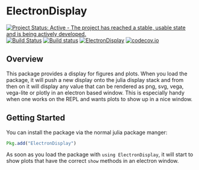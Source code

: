 # ElectronDisplay

[![Project Status: Active - The project has reached a stable, usable state and is being actively developed.](http://www.repostatus.org/badges/latest/active.svg)](http://www.repostatus.org/#active)
[![Build Status](https://travis-ci.org/queryverse/ElectronDisplay.jl.svg?branch=master)](https://travis-ci.org/queryverse/ElectronDisplay.jl)
[![Build status](https://ci.appveyor.com/api/projects/status/it42y9jwhqp93a42/branch/master?svg=true)](https://ci.appveyor.com/project/queryverse/electrondisplay-jl/branch/master)
[![ElectronDisplay](http://pkg.julialang.org/badges/ElectronDisplay_0.6.svg)](http://pkg.julialang.org/?pkg=ElectronDisplay)
[![codecov.io](http://codecov.io/github/queryverse/ElectronDisplay.jl/coverage.svg?branch=master)](http://codecov.io/github/queryverse/ElectronDisplay.jl?branch=master)

## Overview

This package provides a display for figures and plots. When you load the package, it will push a new display onto the julia display stack and from then on it will display any value that can be rendered as png, svg, vega, vega-lite or plotly in an electron based window. This is especially handy when one works on the REPL and wants plots to show up in a nice window.

## Getting Started

You can install the package via the normal julia package manger:

````julia
Pkg.add("ElectronDisplay")
````

As soon as you load the package with ``using ElectronDisplay``, it will start to show plots that have the correct ``show`` methods in an electron window.
